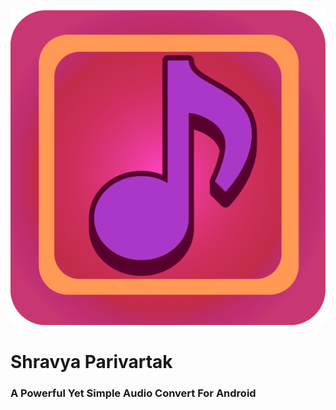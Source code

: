 !["Shravya Parivartak"](assets/icon.svg) 

# Shravya Parivartak

### A Powerful Yet Simple Audio Convert For Android
